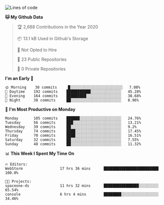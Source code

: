 
<!--START_SECTION:waka-->
![Lines of code](https://img.shields.io/badge/From%20Hello%20World%20I%27ve%20Written-2.0%20million%20lines%20of%20code-blue)

**🐱 My Github Data** 

> 🏆 2,688 Contributions in the Year 2020
 > 
> 📦 13.1 kB Used in Github's Storage 
 > 
> 🚫 Not Opted to Hire
 > 
> 📜 23 Public Repositories 
 > 
> 🔑 0 Private Repositories  
 > 
**I'm an Early 🐤** 

```text
🌞 Morning    30 commits     █░░░░░░░░░░░░░░░░░░░░░░░░   7.08% 
🌆 Daytime    192 commits    ███████████░░░░░░░░░░░░░░   45.28% 
🌃 Evening    164 commits    █████████░░░░░░░░░░░░░░░░   38.68% 
🌙 Night      38 commits     ██░░░░░░░░░░░░░░░░░░░░░░░   8.96%

```
📅 **I'm Most Productive on Monday** 

```text
Monday       105 commits    ██████░░░░░░░░░░░░░░░░░░░   24.76% 
Tuesday      56 commits     ███░░░░░░░░░░░░░░░░░░░░░░   13.21% 
Wednesday    39 commits     ██░░░░░░░░░░░░░░░░░░░░░░░   9.2% 
Thursday     74 commits     ████░░░░░░░░░░░░░░░░░░░░░   17.45% 
Friday       70 commits     ████░░░░░░░░░░░░░░░░░░░░░   16.51% 
Saturday     32 commits     ██░░░░░░░░░░░░░░░░░░░░░░░   7.55% 
Sunday       48 commits     ██░░░░░░░░░░░░░░░░░░░░░░░   11.32%

```


📊 **This Week I Spent My Time On** 

```text
🔥 Editors: 
WebStorm                 17 hrs 36 mins      █████████████████████████   100.0%

🐱‍💻 Projects: 
spaceone-ds              11 hrs 32 mins      ████████████████░░░░░░░░░   65.54% 
console                  6 hrs 4 mins        ████████░░░░░░░░░░░░░░░░░   34.46%

```


<!--END_SECTION:waka-->
